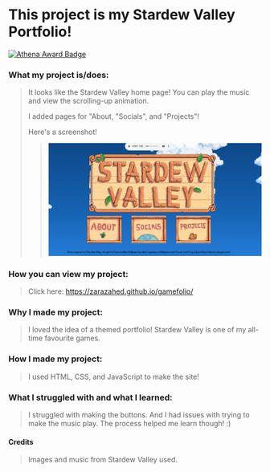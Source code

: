 # This project is my Stardew Valley Portfolio! 
[![Athena Award Badge](https://img.shields.io/endpoint?url=https%3A%2F%2Faward.athena.hackclub.com%2Fapi%2Fbadge)](https://award.athena.hackclub.com?utm_source=readme)

### What my project is/does:
> It looks like the Stardew Valley home page! You can play the music and view the scrolling-up animation.
>
> I added pages for "About, "Socials", and "Projects"!
> 
> Here's a screenshot!
> > ![Screenshot of the home page](ss.png)

### How you can view my project:
> Click here: https://zarazahed.github.io/gamefolio/

### Why I made my project:
> I loved the idea of a themed portfolio!
> Stardew Valley is one of my all-time favourite games.

### How I made my project:
> I used HTML, CSS, and JavaScript to make the site!

### What I struggled with and what I learned:
> I struggled with making the buttons.
> And I had issues with trying to make the music play.
> The process helped me learn though! :)

#### Credits
> Images and music from Stardew Valley used.
